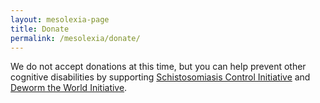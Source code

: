 ```yaml
---
layout: mesolexia-page
title: Donate
permalink: /mesolexia/donate/
---
```

We do not accept donations at this time, but you can help prevent other cognitive disabilities by supporting [Schistosomiasis Control Initiative](http://www.givewell.org/international/top-charities/schistosomiasis-control-initiative) and [Deworm the World Initiative](http://www.givewell.org/international/top-charities/deworm-world-initiative).
